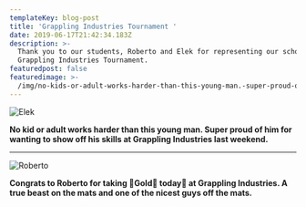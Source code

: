 ```yaml
---
templateKey: blog-post
title: 'Grappling Industries Tournament '
date: 2019-06-17T21:42:34.183Z
description: >-
  Thank you to our students, Roberto and Elek for representing our school at the
  Grappling Industries Tournament. 
featuredpost: false
featuredimage: >-
  /img/no-kids-or-adult-works-harder-than-this-young-man.-super-proud-of-him-for-wanting-to-show-off-his-skills-_grapplingindustries-last-weekend.-.jpg
---
```

![](/img/no-kids-or-adult-works-harder-than-this-young-man.-super-proud-of-him-for-wanting-to-show-off-his-skills-_grapplingindustries-last-weekend.-.jpg "Elek ")

**No kid or adult works harder than this young man. Super proud of him for wanting to show off his skills at Grappling Industries last weekend.** 

- - -

![](/img/congrats-to-_bjjbsc_rw-for-taking-🥇gold🥇-today🥋-_grapplingindustries-🥋.-a-true-beast-on-the-mats-and-one-of-the-nicest-guys-off-the-mats.-._.jpg "Roberto")

**Congrats to Roberto for taking 🥇Gold🥇 today🥋 at Grappling Industries. A true beast on the mats and one of the nicest guys off the mats.**
